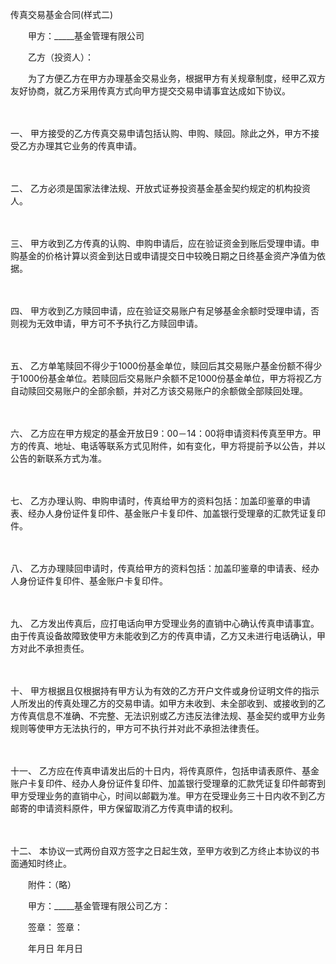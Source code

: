 



传真交易基金合同(样式二)



 

　　甲方：_____基金管理有限公司

　　乙方（投资人）：　　

　　为了方便乙方在甲方办理基金交易业务，根据甲方有关规章制度，经甲乙双方友好协商，就乙方采用传真方式向甲方提交交易申请事宜达成如下协议。

　　

一、
甲方接受的乙方传真交易申请包括认购、申购、赎回。除此之外，甲方不接受乙方办理其它业务的传真申请。

　　

二、
乙方必须是国家法律法规、开放式证券投资基金基金契约规定的机构投资人。

　　

三、
甲方收到乙方传真的认购、申购申请后，应在验证资金到账后受理申请。申购基金的价格计算以资金到达日或申请提交日中较晚日期之日终基金资产净值为依据。

　　

四、
甲方收到乙方赎回申请，应在验证交易账户有足够基金余额时受理申请，否则视为无效申请，甲方可不予执行乙方赎回申请。

　　

五、
乙方单笔赎回不得少于1000份基金单位，赎回后其交易账户基金份额不得少于1000份基金单位。若赎回后交易账户余额不足1000份基金单位，甲方将视乙方自动赎回交易账户的全部余额，并对乙方该交易账户的余额做全部赎回处理。

　　

六、
乙方应在甲方规定的基金开放日9：00－14：00将申请资料传真至甲方。甲方的传真、地址、电话等联系方式见附件，如有变化，甲方将提前予以公告，并以公告的新联系方式为准。

　　

七、
乙方办理认购、申购申请时，传真给甲方的资料包括：加盖印鉴章的申请表、经办人身份证件复印件、基金账户卡复印件、加盖银行受理章的汇款凭证复印件。

　　

八、
乙方办理赎回申请时，传真给甲方的资料包括：加盖印鉴章的申请表、经办人身份证件复印件、基金账户卡复印件。

　　

九、
乙方发出传真后，应打电话向甲方受理业务的直销中心确认传真申请事宜。由于传真设备故障致使甲方未能收到乙方的传真申请，乙方又未进行电话确认，甲方对此不承担责任。

　　

十、
甲方根据且仅根据持有甲方认为有效的乙方开户文件或身份证明文件的指示人所发出的传真处理乙方的交易申请。如甲方未收到、未全部收到、或接收到的乙方传真信息不准确、不完整、无法识别或乙方违反法律法规、基金契约或甲方业务规则等使甲方无法执行的，甲方可不执行并对此不承担法律责任。

　　

十一、
乙方应在传真申请发出后的十日内，将传真原件，包括申请表原件、基金账户卡复印件、经办人身份证件复印件、加盖银行受理章的汇款凭证复印件邮寄到甲方受理业务的直销中心，时间以邮戳为准。甲方在受理业务三十日内收不到乙方邮寄的申请资料原件，甲方保留取消乙方传真申请的权利。

　　

十二、
本协议一式两份自双方签字之日起生效，至甲方收到乙方终止本协议的书面通知时终止。　　

　　附件：（略）　　

　　甲方：_____基金管理有限公司乙方：

　　签章： 签章：

　　年月日 年月日

　　